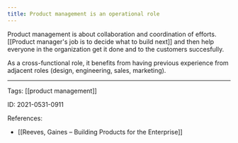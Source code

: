 ```yaml
---
title: Product management is an operational role
---
```


Product management is about collaboration and coordination of efforts. [[Product manager's job is to decide what to build next]] and then help everyone in the organization get it done and to the customers succesfully.

As a cross-functional role, it benefits from having previous experience from adjacent roles (design, engineering, sales, marketing).

---

Tags: [[product management]]

ID: 2021-0531-0911

References:
- [[Reeves, Gaines – Building Products for the Enterprise]]
